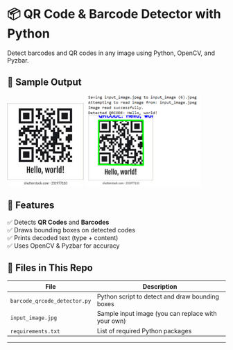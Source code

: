 # 📦 QR Code & Barcode Detector with Python

Detect barcodes and QR codes in any image using Python, OpenCV, and Pyzbar.

## 🧪 Sample Output

<!-- Display two images side by side -->
<p float="left">
  <img src="input_image.jpeg" width="35%" />
  <img src="output2.PNG" width="53%" />
</p>


## 🚀 Features

✅ Detects **QR Codes** and **Barcodes**  
✅ Draws bounding boxes on detected codes  
✅ Prints decoded text (type + content)  
✅ Uses OpenCV & Pyzbar for accuracy  

## 📂 Files in This Repo

| File                      | Description                                   |
|---------------------------|-----------------------------------------------|
| `barcode_qrcode_detector.py` | Python script to detect and draw bounding boxes |
| `input_image.jpg`         | Sample input image (you can replace with your own) |
| `requirements.txt`        | List of required Python packages              |

---


